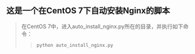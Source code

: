 ## 这是一个在CentOS 7下自动安装Nginx的脚本
>在CentOS 7中，进入auto_install_nginx.py所在的目录，并执行如下命令：
>>```python auto_install_nginx.py```
